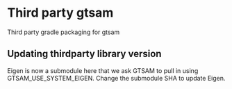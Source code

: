 # Third party gtsam
Third party gradle packaging for gtsam

## Updating thirdparty library version

Eigen is now a submodule here that we ask GTSAM to pull in using GTSAM_USE_SYSTEM_EIGEN. Change the submodule SHA to update Eigen.
